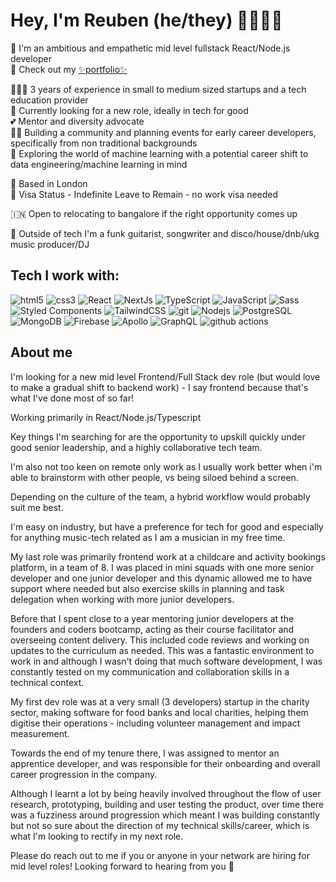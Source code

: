 # Hey, I'm Reuben (he/they) 🎸🏳️‍🌈🤘

👋 I'm an ambitious and empathetic mid level fullstack React/Node.js developer  
🦆 Check out my [✨portfolio✨](https://reubengt.github.io)


👨🏽‍💼 3 years of experience in small to medium sized startups and a tech education provider  
👀 Currently looking for a new role, ideally in tech for good  
💕 Mentor and diversity advocate  
💪🏽 Building a community and planning events for early career developers, specifically from non traditional backgrounds  
📖 Exploring the world of machine learning with a potential career shift to data engineering/machine learning in mind

📍 Based in London  
📄 Visa Status - Indefinite Leave to Remain - no work visa needed

🇮🇳 Open to relocating to bangalore if the right opportunity comes up

🎸 Outside of tech I'm a funk guitarist, songwriter and disco/house/dnb/ukg music producer/DJ

## Tech I work with:
<p>
  <img alt="html5" src="https://img.shields.io/badge/-HTML5-E34F26?style=for-the-badge&logo=html5&logoColor=white" />
  <img alt="css3" src="https://img.shields.io/badge/-CSS3-1572B6?style=for-the-badge&logo=css3&logoColor=white" />
  <img alt="React" src="https://img.shields.io/badge/-React-45b8d8?style=for-the-badge&logo=react&logoColor=white" />
  <img alt="NextJs" src="https://img.shields.io/badge/-NextJs-000000?style=for-the-badge&logo=nextdotjs&logoColor=white" />
  <img alt="TypeScript" src="https://img.shields.io/badge/-TypeScript-007ACC?style=for-the-badge&logo=typescript&logoColor=white" />
  <img alt="JavaScript" src="https://img.shields.io/badge/-JavaScript-F7DF1E?style=for-the-badge&logo=javascript&logoColor=black" />
  <img alt="Sass" src="https://img.shields.io/badge/-Sass-CC6699?style=for-the-badge&logo=sass&logoColor=white" />
  <img alt="Styled Components" src="https://img.shields.io/badge/-Styled_Components-db7092?style=for-the-badge&logo=styled-components&logoColor=white" />
  <img alt="TailwindCSS" src="https://img.shields.io/badge/-Tailwind_CSS-06B6D4?style=for-the-badge&logo=tailwindcss&logoColor=white" />
  <img alt="git" src="https://img.shields.io/badge/-Git-F05032?style=for-the-badge&logo=git&logoColor=white" />
  <img alt="Nodejs" src="https://img.shields.io/badge/-Nodejs-43853d?style=for-the-badge&logo=Node.js&logoColor=white" />
  <img alt="PostgreSQL" src="https://img.shields.io/badge/-PostgreSQL-4169E1?style=for-the-badge&logo=postgresql&logoColor=white" />
  <img alt="MongoDB" src="https://img.shields.io/badge/-MongoDB-13aa52?style=for-the-badge&logo=mongodb&logoColor=white" />
  <img alt="Firebase" src="https://img.shields.io/badge/-Firebase-FFCA28?style=for-the-badge&logo=firebase&logoColor=black" />
  <img alt="Apollo" src="https://img.shields.io/badge/-Apollo%20GraphQL-311C87?style=for-the-badge&logo=apollo-graphql&logoColor=white" />
  <img alt="GraphQL" src="https://img.shields.io/badge/-GraphQL-E10098?style=for-the-badge&logo=graphql&logoColor=white" />
  <img alt="github actions" src="https://img.shields.io/badge/-Github_Actions-2088FF?style=for-the-badge&logo=github-actions&logoColor=white" />
</p>

## About me

I'm looking for a new mid level Frontend/Full Stack dev role (but would love to make a gradual shift to backend work) - I say frontend because that's what I've done most of so far!

Working primarily in React/Node.js/Typescript 

Key things I'm searching for are the opportunity to upskill quickly under good senior leadership, and a highly collaborative tech team. 

I'm also not too keen on remote only work as I usually work better when i'm able to brainstorm with other people, vs being siloed behind a screen.   

Depending on the culture of the team, a hybrid workflow would probably suit me best.

I'm easy on industry, but have a preference for tech for good and especially for anything music-tech related as I am a musician in my free time.

My last role was primarily frontend work at a childcare and activity bookings platform, in a team of 8. I was placed in mini squads with one more senior developer and one junior developer and this dynamic allowed me to have support where needed but also exercise skills in planning and task delegation when working with more junior developers. 

Before that I spent close to a year mentoring junior developers at the founders and coders bootcamp, acting as their course facilitator and overseeing content delivery. This included code reviews and working on updates to the curriculum as needed. This was a fantastic environment to work in and although I wasn't doing that much software development, I was constantly tested on my communication and collaboration skills in a technical context.

My first dev role was at a very small (3 developers) startup in the charity sector, making software for food banks and local charities, helping them digitise their operations - including volunteer management and impact measurement.  

Towards the end of my tenure there, I was assigned to mentor an apprentice developer, and was responsible for their onboarding and overall career progression in the company.  

Although I learnt a lot by being heavily involved throughout the flow of user research, prototyping, building and user testing the product, over time there was a fuzziness around progression which meant I was building constantly but not so sure about the direction of my technical skills/career, which is what I'm looking to rectify in my next role.

Please do reach out to me if you or anyone in your network are hiring for mid level roles! Looking forward to hearing from you 💖
